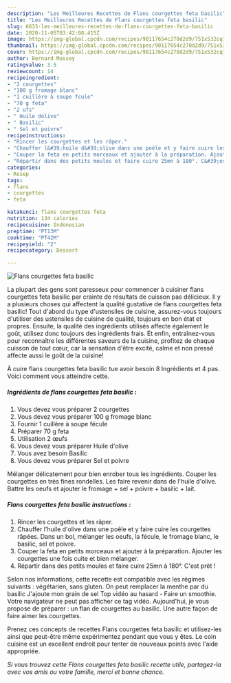 ```yaml
---
description: "Les Meilleures Recettes de Flans courgettes feta basilic"
title: "Les Meilleures Recettes de Flans courgettes feta basilic"
slug: 6633-les-meilleures-recettes-de-flans-courgettes-feta-basilic
date: 2020-11-05T03:42:08.415Z
image: https://img-global.cpcdn.com/recipes/90117654c270d2d9/751x532cq70/flans-courgettes-feta-basilic-photo-principale-de-la-recette.jpg
thumbnail: https://img-global.cpcdn.com/recipes/90117654c270d2d9/751x532cq70/flans-courgettes-feta-basilic-photo-principale-de-la-recette.jpg
cover: https://img-global.cpcdn.com/recipes/90117654c270d2d9/751x532cq70/flans-courgettes-feta-basilic-photo-principale-de-la-recette.jpg
author: Bernard Massey
ratingvalue: 3.5
reviewcount: 14
recipeingredient:
- "2 courgettes"
- "100 g fromage blanc"
- "1 cuillère à soupe fcule"
- "70 g feta"
- "2 ufs"
- " Huile dolive"
- " Basilic"
- " Sel et poivre"
recipeinstructions:
- "Rincer les courgettes et les râper."
- "Chauffer l&#39;huile d&#39;olive dans une poêle et y faire cuire les courgettes râpées. Dans un bol, mélanger les oeufs, la fécule, le fromage blanc, le basilic, sel et poivre."
- "Couper la feta en petits morceaux et ajouter à la préparation. Ajouter les courgettes une fois cuite et bien mélanger."
- "Répartir dans des petits moules et faire cuire 25mn à 180°. C&#39;est prêt !"
categories:
- Resep
tags:
- flans
- courgettes
- feta

katakunci: flans courgettes feta 
nutrition: 134 calories
recipecuisine: Indonesian
preptime: "PT13M"
cooktime: "PT42M"
recipeyield: "2"
recipecategory: Dessert

---
```



![Flans courgettes feta basilic](https://img-global.cpcdn.com/recipes/90117654c270d2d9/751x532cq70/flans-courgettes-feta-basilic-photo-principale-de-la-recette.jpg)

La plupart des gens sont paresseux pour commencer à cuisiner flans courgettes feta basilic par crainte de résultats de cuisson pas délicieux. Il y a plusieurs choses qui affectent la qualité gustative de flans courgettes feta basilic! Tout d'abord du type d'ustensiles de cuisine, assurez-vous toujours d'utiliser des ustensiles de cuisine de qualité, toujours en bon état et propres. Ensuite, la qualité des ingrédients utilisés affecte également le goût, utilisez donc toujours des ingrédients frais. Et enfin, entraînez-vous pour reconnaître les différentes saveurs de la cuisine, profitez de chaque cuisson de tout cœur, car la sensation d'être excité, calme et non pressé affecte aussi le goût de la cuisine!

<!--inarticleads1-->

À cuire flans courgettes feta basilic tue avoir besoin 8 Ingrédients et 4 pas. Voici comment vous atteindre cette.

##### Ingrédients de flans courgettes feta basilic :

1. Vous devez vous préparer 2 courgettes
1. Vous devez vous préparer 100 g fromage blanc
1. Fournir 1 cuillère à soupe fécule
1. Préparer 70 g feta
1. Utilisation 2 œufs
1. Vous devez vous préparer  Huile d&#39;olive
1. Vous avez besoin  Basilic
1. Vous devez vous préparer  Sel et poivre


Mélanger délicatement pour bien enrober tous les ingrédients. Couper les courgettes en très fines rondelles. Les faire revenir dans de l&#39;huile d&#39;olive. Battre les oeufs et ajouter le fromage + sel + poivre + basilic + lait. 

<!--inarticleads2-->

##### Flans courgettes feta basilic instructions :

1. Rincer les courgettes et les râper.
1. Chauffer l&#39;huile d&#39;olive dans une poêle et y faire cuire les courgettes râpées. Dans un bol, mélanger les oeufs, la fécule, le fromage blanc, le basilic, sel et poivre.
1. Couper la feta en petits morceaux et ajouter à la préparation. Ajouter les courgettes une fois cuite et bien mélanger.
1. Répartir dans des petits moules et faire cuire 25mn à 180°. C&#39;est prêt !


Selon nos informations, cette recette est compatible avec les régimes suivants : végétarien, sans gluten. On peut remplacer la menthe par du basilic J&#39;ajoute mon grain de sel Top vidéo au hasard - Faire un smoothie. Votre navigateur ne peut pas afficher ce tag vidéo. Aujourd&#39;hui, je vous propose de préparer : un flan de courgettes au basilic. Une autre façon de faire aimer les courgettes. 

<!--inarticleads1-->

<p>
Prenez ces concepts de recettes Flans courgettes feta basilic et utilisez-les ainsi que peut-être même expérimentez pendant que vous y êtes. Le coin cuisine est un excellent endroit pour tenter de nouveaux points avec l'aide appropriée.
</p>

<p>
<i>Si vous trouvez cette Flans courgettes feta basilic recette utile, partagez-la avec vos amis ou votre famille, merci et bonne chance.</i>
</p>
